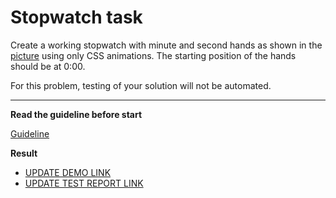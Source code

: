 # Stopwatch task

Create a working stopwatch with minute and second hands as shown in the [picture](stopwatch.png) using only CSS animations. The starting position of the hands should be at 0:00.

For this problem, testing of your solution will not be automated.

---
**Read the guideline before start**

[Guideline](https://github.com/mate-academy/layout_task-guideline/blob/master/README.md)

**Result**

- [UPDATE DEMO LINK](https://ZelenskiyS.github.io/layout_stop-watch/)
- [UPDATE TEST REPORT LINK](https://ZelenskiyS.github.io/layout_stop-watch/report/html_report/)
